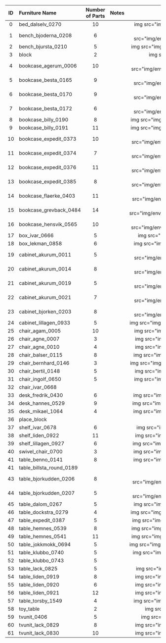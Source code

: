 |ID    |Furniture Name     |Number of Parts| Notes                  | Image                                                     |
| :---:| :---              |     :---:|      :---            | :---:                                                   |
| 0  | bed_dalselv_0270         | 10 | | img src="img/env/bed_dalselv_0270.png">|
| 1  | bench_bjoderna_0208      | 6  | | img src="img/env/bench_bjoderna_0208.png">|
| 2  | bench_bjursta_0210       | 5  | | img src="img/env/bench_bjursta_0210.png">|
| 3  | block                    | 2  | | img src="img/env/block.png">|
| 4  | bookcase_agerum_0006     | 10 | | img src="img/env/bookcase_agerum_0006.png">|
| 5  | bookcase_besta_0165      | 9  | | img src="img/env/bookcase_besta_0165.png">|
| 6  | bookcase_besta_0170      | 9  | | img src="img/env/bookcase_besta_0170.png">|
| 7  | bookcase_besta_0172      | 6  | | img src="img/env/bookcase_besta_0172.png">|
| 8  | bookcase_billy_0190      | 8  | | img src="img/env/bookcase_billy_0190.png">|
| 9  | bookcase_billy_0191      | 11 | | img src="img/env/bookcase_billy_0191.png">|
| 10 | bookcase_expedit_0373    | 10 | | img src="img/env/bookcase_expedit_0373.png">|
| 11 | bookcase_expedit_0374    | 7  | | img src="img/env/bookcase_expedit_0374.png">|
| 12 | bookcase_expedit_0376    | 11 | | img src="img/env/bookcase_expedit_0376.png">|
| 13 | bookcase_expedit_0385    | 8  | | img src="img/env/bookcase_expedit_0385.png">|
| 14 | bookcase_flaerke_0403    | 11 | | img src="img/env/bookcase_flaerke_0403.png">|
| 15 | bookcase_grevback_0484   | 14 | | img src="img/env/bookcase_grevback_0484.png">|
| 16 | bookcase_hensvik_0565    | 10 | | img src="img/env/bookcase_hensvik_0565.png">|
| 17 | box_ivar_0666            | 5  | | img src="img/env/box_ivar_0666.png">|
| 18 | box_lekman_0858          | 6  | | img src="img/env/box_lekman_0858.png">|
| 19 | cabinet_akurum_0011      | 5  | | img src="img/env/cabinet_akurum_0011.png">|
| 20 | cabinet_akurum_0014      | 8  | | img src="img/env/cabinet_akurum_0014.png">|
| 21 | cabinet_akurum_0019      | 5  | | img src="img/env/cabinet_akurum_0019.png">|
| 22 | cabinet_akurum_0021      | 7  | | img src="img/env/cabinet_akurum_0021.png">|
| 23 | cabinet_bjorken_0203     | 8  | | img src="img/env/cabinet_bjorken_0203.png">|
| 24 | cabinet_lillagen_0933    | 5  | | img src="img/env/cabinet_lillagen_0933.png">|
| 25 | chair_agam_0005          | 10 | | img src="img/env/chair_agam_0005.png">|
| 26 | chair_agne_0007          | 3  | | img src="img/env/chair_agne_0007.png">|
| 27 | chair_agne_0010          | 4  | | img src="img/env/chair_agne_0010.png">|
| 28 | chair_balser_0115        | 8  | | img src="img/env/chair_balser_0115.png">|
| 29 | chair_bernhard_0146      | 3  | | img src="img/env/chair_bernhard_0146.png">|
| 30 | chair_bertil_0148        | 5  | | img src="img/env/chair_bertil_0148.png">|
| 31 | chair_ingolf_0650        | 5  | | img src="img/env/chair_ingolf_0650.png">|
| 32 | chair_ivar_0668        |     | | | 
| 33 | desk_fredrik_0430        | 6  | | img src="img/env/desk_fredrik_0430.png">|
| 34 | desk_hannes_0529         | 9  | | img src="img/env/desk_hannes_0529.png">|
| 35 | desk_mikael_1064         | 4  | | img src="img/env/desk_mikael_1064.png">|
| 36 | place_block              |    | | |
| 37 | shelf_ivar_0678          | 6  | | img src="img/env/shelf_ivar_0678.png">|
| 38 | shelf_liden_0922         | 11 | | img src="img/env/shelf_liden_0922.png">|
| 39 | shelf_lillagen_0927      | 6  | | img src="img/env/shelf_lillagen_0927.png">|
| 40 | swivel_chair_0700        | 3  | | img src="img/env/swivel_chair_0700.png">|
| 41 | table_benno_0141         | 8  | | img src="img/env/table_benno_0141.png">|
| 41 | table_billsta_round_0189 |    | | |
| 43 | table_bjorkudden_0206    | 8  | | img src="img/env/table_bjorkudden_0206.png">|
| 44 | table_bjorkudden_0207    | 5  | | img src="img/env/table_bjorkudden_0207.png">|
| 45 | table_dalom_0267         | 5  | | img src="img/env/table_dalom_0267.png">|
| 46 | table_dockstra_0279      | 4  | | img src="img/env/table_dockstra_0279.png">|
| 47 | table_expedit_0387       | 5  | | img src="img/env/table_expedit_0387.png">|
| 48 | table_hemnes_0539        | 8  | | img src="img/env/table_hemnes_0539.png">|
| 49 | table_hemnes_0541        | 11 | | img src="img/env/table_hemnes_0541.png">|
| 50 | table_jokkmokk_0694      | 5  | | img src="img/env/table_jokkmokk_0694.png">|
| 51 | table_klubbo_0740        | 5  | | img src="img/env/table_klubbo_0740.png">|
| 52 | table_klubbo_0743        | 5  | | |
| 53 | table_lack_0825          | 5  | | img src="img/env/table_lack_0825.png">|
| 54 | table_liden_0919         | 8  | | img src="img/env/table_liden_0919.png">|
| 55 | table_liden_0920         | 6  | | img src="img/env/table_liden_0920.png">|
| 56 | table_liden_0921         | 12 | | img src="img/env/table_liden_0921.png">|
| 57 | table_torsby_1549        | 4  | | img src="img/env/table_torsby_1549.png">|
| 58 | toy_table                | 2  | | img src="img/env/toy_table.png">|
| 59 | tvunit_0406              | 5  | | img src="img/env/tvunit_0406.png">|
| 60 | tvunit_lack_0829         | 8  | | img src="img/env/tvunit_lack_0829.png">|
| 61 | tvunit_lack_0830         | 10 | | img src="img/env/tvunit_lack_0830.png">|
